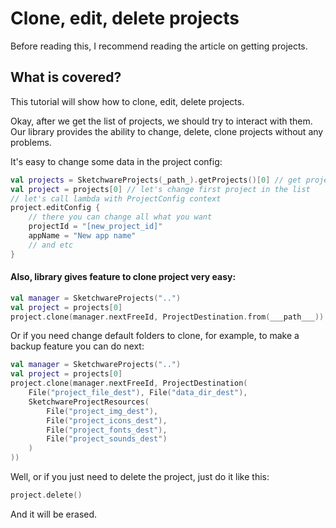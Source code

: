 # Clone, edit, delete projects

Before reading this, I recommend reading the article on getting projects.

## What is covered?

This tutorial will show how to clone, edit, delete projects.

Okay, after we get the list of projects, we should try to interact with them. Our library provides the ability to
change, delete, clone projects without any problems.

It's easy to change some data in the project config:

```kotlin
val projects = SketchwareProjects(_path_).getProjects()[0] // get projects list
val project = projects[0] // let's change first project in the list
// let's call lambda with ProjectConfig context
project.editConfig {
    // there you can change all what you want
    projectId = "[new_project_id]"
    appName = "New app name"
    // and etc
}
```

#### Also, library gives feature to clone project very easy:

```kotlin
val manager = SketchwareProjects("..")
val project = projects[0]
project.clone(manager.nextFreeId, ProjectDestination.from(___path___)) // nextFreeId default variable which gives free id for new project
```

Or if you need change default folders to clone, for example, to make a backup feature you can do next:

```kotlin
val manager = SketchwareProjects("..")
val project = projects[0]
project.clone(manager.nextFreeId, ProjectDestination(
    File("project_file_dest"), File("data_dir_dest"),
    SketchwareProjectResources(
        File("project_img_dest"),
        File("project_icons_dest"),
        File("project_fonts_dest"),
        File("project_sounds_dest")
    )
))
```

Well, or if you just need to delete the project, just do it like this:

```kotlin
project.delete()
```

And it will be erased.